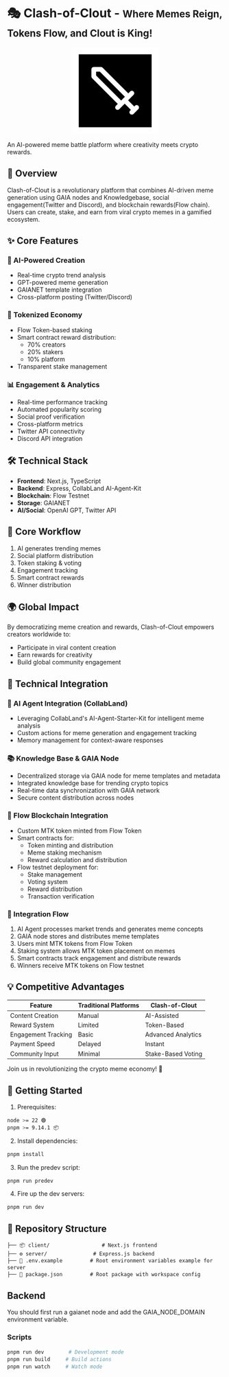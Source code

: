 # 🎭 Clash-of-Clout - <span style="font-size: 0.8em"> Where Memes Reign, Tokens Flow, and Clout is King!</span>

<p align="center">
  <img src="icon_1.webp" width="200" alt="Clash of Clout Logo">
</p>
An AI-powered meme battle platform where creativity meets crypto rewards.

## 🚀 Overview

Clash-of-Clout is a revolutionary platform that combines AI-driven meme generation using GAIA nodes and Knowledgebase, social engagement(Twitter and Discord), and blockchain rewards(Flow chain). Users can create, stake, and earn from viral crypto memes in a gamified ecosystem.

## ✨ Core Features

### 🤖 AI-Powered Creation

- Real-time crypto trend analysis
- GPT-powered meme generation
- GAIANET template integration
- Cross-platform posting (Twitter/Discord)

### 💎 Tokenized Economy

- Flow Token-based staking
- Smart contract reward distribution:
  - 70% creators
  - 20% stakers
  - 10% platform
- Transparent stake management

### 📊 Engagement & Analytics

- Real-time performance tracking
- Automated popularity scoring
- Social proof verification
- Cross-platform metrics
- Twitter API connectivity
- Discord API integration

## 🛠 Technical Stack

- **Frontend**: Next.js, TypeScript
- **Backend**: Express, CollabLand AI-Agent-Kit
- **Blockchain**: Flow Testnet
- **Storage**: GAIANET
- **AI/Social**: OpenAI GPT, Twitter API

## 🔄 Core Workflow

1. AI generates trending memes
2. Social platform distribution
3. Token staking & voting
4. Engagement tracking
5. Smart contract rewards
6. Winner distribution

## 🌍 Global Impact

By democratizing meme creation and rewards, Clash-of-Clout empowers creators worldwide to:

- Participate in viral content creation
- Earn rewards for creativity
- Build global community engagement

## 🔗 Technical Integration

### 🤖 AI Agent Integration (CollabLand)

- Leveraging CollabLand's AI-Agent-Starter-Kit for intelligent meme analysis
- Custom actions for meme generation and engagement tracking
- Memory management for context-aware responses

### 📚 Knowledge Base & GAIA Node

- Decentralized storage via GAIA node for meme templates and metadata
- Integrated knowledge base for trending crypto topics
- Real-time data synchronization with GAIA network
- Secure content distribution across nodes

### 💎 Flow Blockchain Integration

- Custom MTK token minted from Flow Token
- Smart contracts for:
  - Token minting and distribution
  - Meme staking mechanism
  - Reward calculation and distribution
- Flow testnet deployment for:
  - Stake management
  - Voting system
  - Reward distribution
  - Transaction verification

### 🔄 Integration Flow

1. AI Agent processes market trends and generates meme concepts
2. GAIA node stores and distributes meme templates
3. Users mint MTK tokens from Flow Token
4. Staking system allows MTK token placement on memes
5. Smart contracts track engagement and distribute rewards
6. Winners receive MTK tokens on Flow testnet

## 💡 Competitive Advantages

| Feature             | Traditional Platforms | Clash-of-Clout     |
| ------------------- | --------------------- | ------------------ |
| Content Creation    | Manual                | AI-Assisted        |
| Reward System       | Limited               | Token-Based        |
| Engagement Tracking | Basic                 | Advanced Analytics |
| Payment Speed       | Delayed               | Instant            |
| Community Input     | Minimal               | Stake-Based Voting |

Join us in revolutionizing the crypto meme economy! 🚀

## 🚀 Getting Started

1. Prerequisites:

```bash
node >= 22 🟢
pnpm >= 9.14.1 📦
```

2. Install dependencies:

```bash
pnpm install
```

3. Run the predev script:

```bash
pnpm run predev
```

4. Fire up the dev servers:

```bash
pnpm run dev
```

## 📁 Repository Structure

```
├── 📦 client/                 # Next.js frontend
├── ⚙️ server/               # Express.js backend
├── 📝 .env.example         # Root environment variables example for server
├── 🔧 package.json         # Root package with workspace config
```

## Backend

You should first run a gaianet node and add the GAIA_NODE_DOMAIN environment variable.

### Scripts

```bash
pnpm run dev        # Development mode
pnpm run build     # Build actions
pnpm run watch     # Watch mode
```
